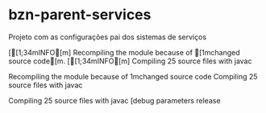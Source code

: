# bzn-parent-services
Projeto com as configurações pai dos sistemas de serviços

[[1;34mINFO[m] Recompiling the module because of [1mchanged source code[m.
[[1;34mINFO[m] Compiling 25 source files with javac


Recompiling the module because of 1mchanged source code Compiling 25 source files with javac

Compiling 25 source files with javac [debug parameters release